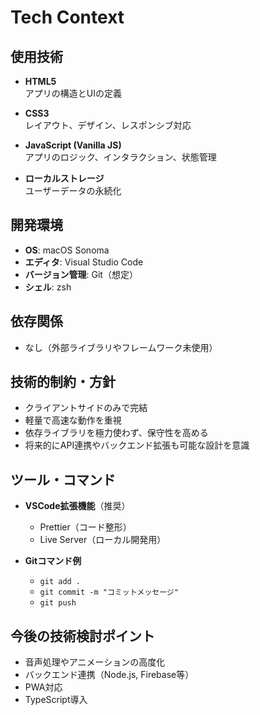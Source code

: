 # Tech Context

## 使用技術
- **HTML5**  
  アプリの構造とUIの定義

- **CSS3**  
  レイアウト、デザイン、レスポンシブ対応

- **JavaScript (Vanilla JS)**  
  アプリのロジック、インタラクション、状態管理

- **ローカルストレージ**  
  ユーザーデータの永続化

## 開発環境
- **OS**: macOS Sonoma
- **エディタ**: Visual Studio Code
- **バージョン管理**: Git（想定）
- **シェル**: zsh

## 依存関係
- なし（外部ライブラリやフレームワーク未使用）

## 技術的制約・方針
- クライアントサイドのみで完結
- 軽量で高速な動作を重視
- 依存ライブラリを極力使わず、保守性を高める
- 将来的にAPI連携やバックエンド拡張も可能な設計を意識

## ツール・コマンド
- **VSCode拡張機能**（推奨）  
  - Prettier（コード整形）  
  - Live Server（ローカル開発用）

- **Gitコマンド例**  
  - `git add .`  
  - `git commit -m "コミットメッセージ"`  
  - `git push`

## 今後の技術検討ポイント
- 音声処理やアニメーションの高度化
- バックエンド連携（Node.js, Firebase等）
- PWA対応
- TypeScript導入
